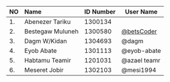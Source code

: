 |NO | Name            |ID Number|User Name|  
|:--| :---------------|---------|---------|
|1. |Abenezer Tariku  |1300134  |[](https://github.com/)
|2. |Bestegaw Muluneh |1300580  |[@betsCoder](https://github.com/@betsCoder)
|3. |Dagm     W/Kidan |1304693  |@dagm
|4. |Eyob     Abate   |1301113  |@eyob-abate
|5. |Habtamu  Teamir  |1201031  |@azael teamr
|6. |Meseret   Jobir  | 1302103 |@mesi1994  
